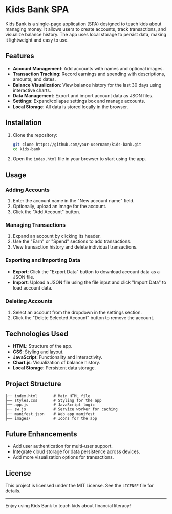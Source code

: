 # Kids Bank SPA

Kids Bank is a single-page application (SPA) designed to teach kids about managing money. It allows users to create accounts, track transactions, and visualize balance history. The app uses local storage to persist data, making it lightweight and easy to use.

## Features

- **Account Management**: Add accounts with names and optional images.
- **Transaction Tracking**: Record earnings and spending with descriptions, amounts, and dates.
- **Balance Visualization**: View balance history for the last 30 days using interactive charts.
- **Data Management**: Export and import account data as JSON files.
- **Settings**: Expand/collapse settings box and manage accounts.
- **Local Storage**: All data is stored locally in the browser.

## Installation

1. Clone the repository:
   ```bash
   git clone https://github.com/your-username/kids-bank.git
   cd kids-bank
   ```

2. Open the `index.html` file in your browser to start using the app.

## Usage

### Adding Accounts
1. Enter the account name in the "New account name" field.
2. Optionally, upload an image for the account.
3. Click the "Add Account" button.

### Managing Transactions
1. Expand an account by clicking its header.
2. Use the "Earn" or "Spend" sections to add transactions.
3. View transaction history and delete individual transactions.

### Exporting and Importing Data
- **Export**: Click the "Export Data" button to download account data as a JSON file.
- **Import**: Upload a JSON file using the file input and click "Import Data" to load account data.

### Deleting Accounts
1. Select an account from the dropdown in the settings section.
2. Click the "Delete Selected Account" button to remove the account.

## Technologies Used

- **HTML**: Structure of the app.
- **CSS**: Styling and layout.
- **JavaScript**: Functionality and interactivity.
- **Chart.js**: Visualization of balance history.
- **Local Storage**: Persistent data storage.

## Project Structure

```
├── index.html       # Main HTML file
├── styles.css       # Styling for the app
├── app.js           # JavaScript logic
├── sw.js            # Service worker for caching
├── manifest.json    # Web app manifest
├── images/          # Icons for the app
```

## Future Enhancements

- Add user authentication for multi-user support.
- Integrate cloud storage for data persistence across devices.
- Add more visualization options for transactions.

## License

This project is licensed under the MIT License. See the `LICENSE` file for details.

---

Enjoy using Kids Bank to teach kids about financial literacy!